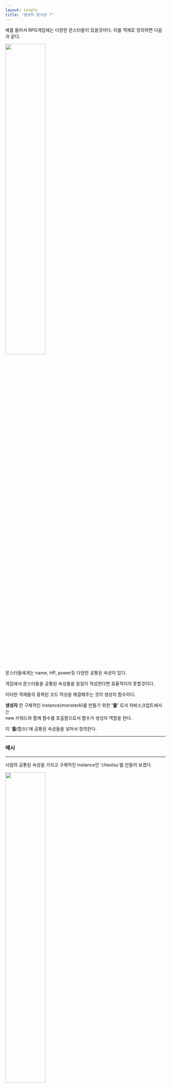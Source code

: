 ```yaml
---
layout: single
title: "생성자 함수란 ?"
---
```


예를 들어서 RPG게임에는 다양한 몬스터들이 있을것이다. 이를 객체로 정의하면 다음과 같다.

<img src ="https://user-images.githubusercontent.com/87258182/127734932-8bbc3192-98f5-458d-9667-c520d52f0526.png" width="50%" height="50%">

몬스터들에게는 name, HP, power등 다양한 공통된 속성이 있다.

게임에서 몬스터들을 공통된 속성들을 일일이 작성한다면 효율적이지 못할것이다.

이러한 객체들의 중복된 코드 작성을 해결해주는 것이 생성자 함수이다. 

__생성자__ 란 구체적인 instance(monsterA)를 만들기 위한 __'틀'__ 로서 자바스크립트에서는  
new 키워드와 함께 함수를 호출함으로서 함수가 생성자 역할을 한다.

이 '__틀__(함수)'에 공통된 속성들을 넣어서 정의한다.

* * *
### 예시

* * *

사람의 공통된 속성을 가지고 구체적인 instance인 'cheolsu'를 만들어 보겠다.

<img src="https://user-images.githubusercontent.com/87258182/127735155-d1f4d144-6a91-475d-bd95-8379ea7afaff.png" width="50%" height="50%">

익명함수를 변수 Person에 담았고,

new 키워드와 함께 함수를 호출해 함수를 생성자 함수로서 호출하였다. 

생성자 함수를 호출할 때 this는 구체적 instance인 cheolsu를 가르킴으로 

<img src="https://user-images.githubusercontent.com/87258182/127735222-143c28a7-feb6-41ce-bf35-7f568e4cb606.png" width="50%" height="50%">

크롬 개발자도구에서 cheolsu를 호출해보면 

<img src="https://user-images.githubusercontent.com/87258182/127736459-432da466-bb79-4ac9-9fe7-dd670880210e.png" width="50%" height="50%">

cheolsu의 생성자 함수인 'Person'이 보이고 그 아래 프로퍼티로 age와 name이 설정된 것을 볼 수 있다.

* * *
### 정리

* * *

이처럼 객체들을 정의해야 할 때 공통된 속성들을 함수에 정의해 놓고 생성자 함수를 실행해 
인스턴스를 정의한다면 코드를 간소화 시킬수 있고, 인스턴스 객체의 속성 추가, 유지, 보수등 편리한 이점이 있다.



